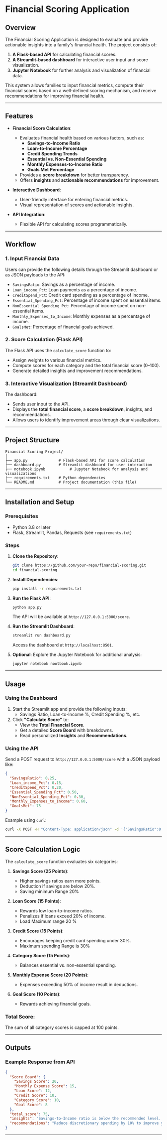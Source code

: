 
# Financial Scoring Application

## **Overview**
The Financial Scoring Application is designed to evaluate and provide actionable insights into a family's financial health. The project consists of:
1. **A Flask-based API** for calculating financial scores.
2. **A Streamlit-based dashboard** for interactive user input and score visualization.
3. **Jupyter Notebook** for further analysis and visualization of financial data.

This system allows families to input financial metrics, compute their financial scores based on a well-defined scoring mechanism, and receive recommendations for improving financial health.

---

## **Features**
- **Financial Score Calculation**:
  - Evaluates financial health based on various factors, such as:
    - **Savings-to-Income Ratio**
    - **Loan-to-Income Percentage**
    - **Credit Spending Trends**
    - **Essential vs. Non-Essential Spending**
    - **Monthly Expenses-to-Income Ratio**
    - **Goals Met Percentage**
  - Provides a **score breakdown** for better transparency.
  - Offers **insights** and **actionable recommendations** for improvement.

- **Interactive Dashboard**:
  - User-friendly interface for entering financial metrics.
  - Visual representation of scores and actionable insights.

- **API Integration**:
  - Flexible API for calculating scores programmatically.

---

## **Workflow**
### 1. **Input Financial Data**
Users can provide the following details through the Streamlit dashboard or as JSON payloads to the API:
  - `SavingsRatio`: Savings as a percentage of income.
  - `Loan_income_Pct`: Loan payments as a percentage of income.
  - `CreditSpend_Pct`: Credit card spending as a percentage of income.
  - `Essential_Spending_Pct`: Percentage of income spent on essential items.
  - `NonEssential_Spending_Pct`: Percentage of income spent on non-essential items.
  - `Monthly_Expenses_to_Income`: Monthly expenses as a percentage of income.
  - `GoalsMet`: Percentage of financial goals achieved.

### 2. **Score Calculation (Flask API)**
The Flask API uses the `calculate_score` function to:
- Assign weights to various financial metrics.
- Compute scores for each category and the total financial score (0–100).
- Generate detailed insights and improvement recommendations.

### 3. **Interactive Visualization (Streamlit Dashboard)**
The dashboard:
- Sends user input to the API.
- Displays the **total financial score**, a **score breakdown**, insights, and recommendations.
- Allows users to identify improvement areas through clear visualizations.

---

## **Project Structure**
```
Financial Scoring Project/
│
├── app.py              # Flask-based API for score calculation
├── dashboard.py        # Streamlit dashboard for user interaction
├── notebook.ipynb           # Jupyter Notebook for analysis and visualizations
├── requirements.txt    # Python dependencies
└── README.md           # Project documentation (this file)
```

---

## **Installation and Setup**

### Prerequisites
- Python 3.8 or later
- Flask, Streamlit, Pandas, Requests (see `requirements.txt`)

### Steps
1. **Clone the Repository**:
   ```bash
   git clone https://github.com/your-repo/financial-scoring.git
   cd financial-scoring
   ```

2. **Install Dependencies**:
   ```bash
   pip install -r requirements.txt
   ```

3. **Run the Flask API**:
   ```bash
   python app.py
   ```
   The API will be available at `http://127.0.0.1:5000/score`.

4. **Run the Streamlit Dashboard**:
   ```bash
   streamlit run dashboard.py
   ```
   Access the dashboard at `http://localhost:8501`.

5. **Optional**: Explore the Jupyter Notebook for additional analysis:
   ```bash
   jupyter notebook nootbook.ipynb
   ```

---

## **Usage**

### **Using the Dashboard**
1. Start the Streamlit app and provide the following inputs:
   - Savings Ratio, Loan-to-Income %, Credit Spending %, etc.
2. Click **"Calculate Score"** to:
   - View the **Total Financial Score**.
   - Get a detailed **Score Board** with breakdowns.
   - Read personalized **Insights** and **Recommendations**.

### **Using the API**
Send a POST request to `http://127.0.0.1:5000/score` with a JSON payload like:
```json
{
  "SavingsRatio": 0.25,
  "Loan_income_Pct": 0.15,
  "CreditSpend_Pct": 0.20,
  "Essential_Spending_Pct": 0.50,
  "NonEssential_Spending_Pct": 0.30,
  "Monthly_Expenses_to_Income": 0.60,
  "GoalsMet": 75
}
```

Example using `curl`:
```bash
curl -X POST -H "Content-Type: application/json" -d '{"SavingsRatio":0.25, "Loan_income_Pct":0.15, "CreditSpend_Pct":0.20, "Essential_Spending_Pct":0.50, "NonEssential_Spending_Pct":0.30, "Monthly_Expenses_to_Income":0.60, "GoalsMet":75}' http://127.0.0.1:5000/score
```

---

## **Score Calculation Logic**
The `calculate_score` function evaluates six categories:

1. **Savings Score (25 Points)**:
   - Higher savings ratios earn more points.
   - Deduction if savings are below 20%.
   - Saving minimum Range 20%

2. **Loan Score (15 Points)**:
   - Rewards low loan-to-income ratios.
   - Penalizes if loans exceed 20% of income.
   - Load Maximum range 20 %

3. **Credit Score (15 Points)**:
   - Encourages keeping credit card spending under 30%.
   - Maximum spending Range is 30% 

4. **Category Score (15 Points)**:
   - Balances essential vs. non-essential spending.

5. **Monthly Expense Score (20 Points)**:
   - Expenses exceeding 50% of income result in deductions.

6. **Goal Score (10 Points)**:
   - Rewards achieving financial goals.

### Total Score:
The sum of all category scores is capped at 100 points.

---

## **Outputs**
### **Example Response from API**
```json
{
  "Score Board": {
    "Savings Score": 20,
    "Monthly Expense Score": 15,
    "Loan Score": 12,
    "Credit Score": 10,
    "Category Score": 10,
    "Goal Score": 8
  },
  "total_score": 75,
  "insights": "Savings-to-Income ratio is below the recommended level...",
  "recommendations": "Reduce discretionary spending by 10% to improve your score."
}
```

---


